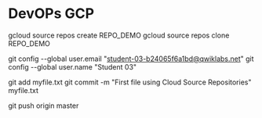 # DevOPs GCP

gcloud source repos create REPO_DEMO
gcloud source repos clone REPO_DEMO

git config --global user.email "student-03-b24065f6a1bd@qwiklabs.net"
git config --global user.name "Student 03"

git add myfile.txt
git commit -m "First file using Cloud Source Repositories" myfile.txt

git push origin master

